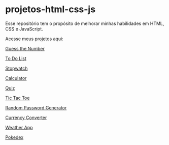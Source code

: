 # projetos-html-css-js
Esse repositório tem o propósito de melhorar minhas habilidades em HTML, CSS e JavaScript. 

Acesse meus projetos aqui:

[Guess the Number](https://evandroorso.github.io/projetos-html-css-js/projetos/adivinhacao/index.html)

[To Do List](https://evandroorso.github.io/projetos-html-css-js/projetos/to-do-list/index.html)

[Stopwatch](https://evandroorso.github.io/projetos-html-css-js/projetos/cronometro/index.html)

[Calculator](https://evandroorso.github.io/projetos-html-css-js/projetos/calculadora/index.html)

[Quiz](https://evandroorso.github.io/projetos-html-css-js/projetos/quiz/index.html)

[Tic Tac Toe](https://evandroorso.github.io/projetos-html-css-js/projetos/jogo-da-velha/index.html)

[Random Password Generator](https://evandroorso.github.io/projetos-html-css-js/projetos/gerador-de-senha/index.html)

[Currency Converter](https://evandroorso.github.io/projetos-html-css-js/projetos/conversor-de-moedas/index.html)

[Weather App](https://evandroorso.github.io/projetos-html-css-js/projetos/app-de-clima/index.html)

[Pokedex](https://evandroorso.github.io/projetos-html-css-js/projetos/pokedex/index.html)